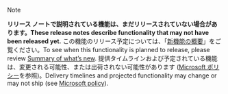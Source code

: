  > [!NOTE]
 >  <span data-ttu-id="b7ca1-101">**リリース ノートで説明されている機能は、まだリリースされていない場合があります。**</span><span class="sxs-lookup"><span data-stu-id="b7ca1-101">**These release notes describe functionality that may not have been released yet.**</span></span>
<span data-ttu-id="b7ca1-102">この機能のリリース予定については、「[新機能の概要](/business-applications-release-notes/April18/dynamics365-talent/onboard/whats-new-talent-onboard)」をご覧ください。</span><span class="sxs-lookup"><span data-stu-id="b7ca1-102">To see when this functionality is planned to release, please review [Summary of what’s new](/business-applications-release-notes/April18/dynamics365-talent/onboard/whats-new-talent-onboard).</span></span> <span data-ttu-id="b7ca1-103">提供タイムラインおよび予定されている機能は、変更される可能性、または出荷されない可能性があります ([Microsoft ポリシー](https://go.microsoft.com/fwlink/p/?linkid=2007332)を参照)。</span><span class="sxs-lookup"><span data-stu-id="b7ca1-103">Delivery timelines and projected functionality may change or may not ship (see [Microsoft policy](https://go.microsoft.com/fwlink/p/?linkid=2007332)).</span></span> 
